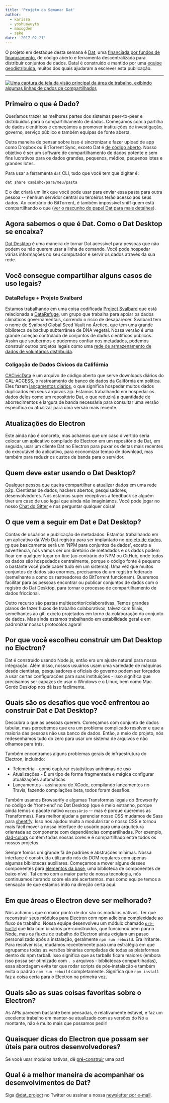 ```yaml
---
title: 'Projeto da Semana: Dat'
author:
  - karissa
  - yoshuawuyts
  - maxogden
  - zeke
date: '2017-02-21'
---
```


O projeto em destaque desta semana é [Dat](https://datproject.org/), uma [financiada por fundos de financiamento](https://changelog.com/rfc/6), de código aberto e ferramenta descentralizada para distribuir conjuntos de dados. Datal é construído e mantido por uma [equipe geodistribuída](https://datproject.org/team), muitos dos quais ajudaram a escrever esta publicação.

---

[![Uma captura de tela da visão principal da área de trabalho, exibindo algumas linhas de dados de
compartilhados](https://cloud.githubusercontent.com/assets/2289/23175925/dbaee7ec-f815-11e6-80cc-3041203c7842.png)](https://github.com/datproject/dat-desktop)

## Primeiro o que é Dado?

Queríamos trazer as melhores partes dos sistemas peer-to-peer e distribuídos para o compartilhamento de dados. Começámos com a partilha de dados científicos e começámos a promover instituições de investigação, governo, serviço público e também equipas de fonte aberta.

Outra maneira de pensar sobre isso é sincronizar e fazer upload de app como Dropbox ou BitTorrent Sync, exceto Dat é [de código aberto](https://github.com/datproject). Nosso objetivo é ser um software de compartilhamento de dados potente e sem fins lucrativos para os dados grandes, pequenos, médios, pequenos lotes e grandes lotes.

Para usar a ferramenta `dat` CLI, tudo que você tem que digitar é:

```sh
dat share caminho/para/meu/pasta
```

E o dat criará um link que você pode usar para enviar essa pasta para outra pessoa -- nenhum servidor central ou terceiros terão acesso aos seus dados. Ao contrário do BitTorrent, é também impossível sniff quem está compartilhando o que ([ver o rascunho do papel Dat para mais detalhes](https://github.com/datproject/docs/blob/master/papers/dat-paper.md)).

## Agora sabemos o que é Dat. Como o Dat Desktop se encaixa?

[Dat Desktop](https://github.com/datproject/dat-desktop) é uma maneira de tornar Dat acessível para pessoas que não podem ou não querem usar a linha de comando. Você pode hospedar várias informações no seu computador e servir os dados através da sua rede.

## Você consegue compartilhar alguns casos de uso legais?

### DataRefuge + Projeto Svalbard

Estamos trabalhando em uma coisa codificada [Project Svalbard](https://github.com/datproject/svalbard) que está relacionada a [DataRefuge](http://www.ppehlab.org/datarefuge), um grupo que trabalha para apoiar os dados climáticos governamentais, correndo o risco de desaparecer. Svalbard tem o nome de Svalbard Global Seed Vault no Árctico, que tem uma grande biblioteca de backup subterrânea de DNA vegetal. Nossa versão é uma grande coleção controlada de conjuntos de dados científicos públicos. Assim que soubermos e pudermos confiar nos metadados, podemos construir outros projetos legais como uma [rede de armazenamento de dados de voluntários distribuída](https://github.com/datproject/datasilo/).

### Coligação de Dados Cívicos da Califórnia

[CACivicData](http://www.californiacivicdata.org/) é um arquivo de código aberto que serve downloads diários do CAL-ACCESS, o rastreamento de banco de dados da Califórnia em política. Eles fazem [lançamentos diários](http://calaccess.californiacivicdata.org/downloads/0), o que significa hospedar muitos dados duplicados em seus arquivos zip. Estamos trabalhando em hospedar os dados deles como um repositório Dat, o que reduzirá a quantidade de aborrecimentos e largura de banda necessária para consultar uma versão específica ou atualizar para uma versão mais recente.

## Atualizações do Electron

Este ainda não é concreto, mas achamos que um caso divertido seria colocar um aplicativo compilado do Electron em um repositório de Dat, em seguida, usar um cliente Dat no Electron para puxar os deltas mais recentes do executável do aplicativo, para economizar tempo de download, mas também para reduzir os custos de banda para o servidor.

## Quem deve estar usando o Dat Desktop?

Qualquer pessoa que queira compartilhar e atualizar dados em uma rede p2p. Cientistas de dados, hackers abertos, pesquisadores, desenvolvedores. Nós estamos super receptivos a feedback se alguém tiver um caso de uso legal que ainda não imaginámos. Você pode jogar no nosso [Chat do Gitter](https://gitter.im/datproject/discussions) e nos perguntar qualquer coisa!

## O que vem a seguir em Dat e Dat Desktop?

Contas de usuários e publicação de metadados. Estamos trabalhando em um aplicativo da Web Dat registry para ser implantado no [projeto de dados. rg](https://datproject.org/) que basicamente será um 'NPM para conjuntos de dados', exceto a advertência, nós vamos ser um diretório de metadados e os dados podem ficar em qualquer lugar on-line (ao contrário do NPM ou GitHub, onde todos os dados são hospedados centralmente, porque o código fonte é pequeno o bastante você pode caber tudo em um sistema). Uma vez que muitos conjuntos de dados são enormes, precisamos de um registro federado (semelhante a como os rastreadores do BitTorrent funcionam). Queremos facilitar para as pessoas encontrar ou publicar conjuntos de dados com o registro do Dat Desktop, para tornar o processo de compartilhamento de dados friccional.

Outro recurso são pastas multiescritor/colaborativas. Temos grandes planos de fazer fluxos de trabalho colaborativos, talvez com filiais, semelhantes ao git, exceto projetados em torno da colaboração do conjunto de dados. Mas ainda estamos trabalhando em estabilidade geral e em padronizar nossos protocolos agora!

## Por que você escolheu construir um Dat Desktop no Electron?

Dat é construído usando Node.js, então era um ajuste natural para nossa integração. Além disso, nossos usuários usam uma variedade de máquinas desde cientistas, pesquisadores e oficiais do governo podem ser forçados a usar certas configurações para suas instituições - isso significa que precisamos ser capazes de usar o Windows e o Linux, bem como Mac. Gordo Desktop nos dá isso facilmente.

## Quais são os desafios que você enfrentou ao construir Dat e Dat Desktop?

Descubra o que as pessoas querem. Começamos com conjunto de dados tabular, mas percebemos que era um problema complicado resolver e que a maioria das pessoas não usa banco de dados. Então, a meio do projeto, nós redesenhamos tudo do zero para usar um sistema de arquivos e não olhamos para trás.

Também encontramos alguns problemas gerais de infraestrutura do Electron, incluindo:

- Telemetria - como capturar estatísticas anônimas de uso
- Atualizações - É um tipo de forma fragmentada e mágica configurar atualizações automáticas
- Lançamentos - assinatura de XCode, compilando lançamentos no Travis, fazendo compilações beta, todos foram desafios.

Também usamos Browserify e algumas Transformas legais do Browserify no código de 'front-end' no Dat Desktop (que é meio estranho, porque ainda temos o pacote nativo `necessário` -- mas é porque queremos as Transformes). Para melhor ajudar a gerenciar nosso CSS mudamos de Sass para [sheetify](https://github.com/stackcss/sheetify). Isso nos ajudou muito a modularizar o nosso CSS e tornou mais fácil mover a nossa interface de usuário para uma arquitetura orientada ao componente com dependências compartilhadas. Por exemplo, [dad-colors](https://github.com/Kriesse/dat-colors) contém todas nossas cores e é compartilhado entre todos os nossos projetos.

Sempre fomos um grande fã de padrões e abstrações mínimas. Nossa interface é construída utilizando nós do DOM regulares com apenas algumas bibliotecas auxiliares. Começamos a mover alguns desses componentes para [elementos da base](https://base.choo.io), uma biblioteca de componentes de baixo nível. Tal como com a maior parte de nossa tecnologia, nós continuamos iterando sobre ela até acertarmos. mas como equipe temos a sensação de que estamos indo na direção certa aqui.

## Em que áreas o Electron deve ser melhorado?

Nós achamos que o maior ponto de dor são os módulos nativos. Ter que reconstruir seus módulos para Electron com npm adiciona complexidade ao fluxo de trabalho. Nossa equipe desenvolveu um módulo chamado [`pré-build`](http://npmjs.org/prebuild) que lida com binários pré-construídos, que funcionou bem para o Node, mas os fluxos de trabalho do Electron ainda exigiam um passo personalizado após a instalação, geralmente `npm run rebuild`. Era irritante. Para resolver isso, mudamos recentemente para uma estratégia em que agrupamos todas as versões binárias compiladas de todas as plataformas dentro do npm tarball. Isso significa que as tarballs ficam maiores (embora isso possa ser otimizado com `. o` arquivos - bibliotecas compartilhadas), essa abordagem evita ter que rodar scripts de pós-instalação e também evita o padrão `npm run rebuild` completamente. Significa que `npm install` faz a coisa certa para o Electron na primeira vez.

## Quais são as suas coisas favoritas sobre o Electron?

As APIs parecem bastante bem pensadas, é relativamente estável, e faz um excelente trabalho em manter-se atualizado com as versões do Nó a montante, não é muito mais que possamos pedir!

## Quaisquer dicas do Electron que possam ser úteis para outros desenvolvedores?

Se você usar módulos nativos, dê [pré-construir](https://www.npmjs.com/package/prebuild) uma paz!

## Qual é a melhor maneira de acompanhar os desenvolvimentos de Dat?

Siga [@dat_project](https://twitter.com/dat_project) no Twitter ou assinar a nossa [newsletter por e-mail](https://tinyletter.com/datdata).

